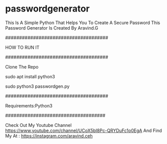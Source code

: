 # passwordgenerator

This Is A Simple Python That Helps You To Create A Secure Password
This Password Generator Is Created By Aravind.G

#####################################

HOW TO RUN IT

#####################################

Clone The Repo

sudo apt install python3

sudo python3 passwordgen.py

#####################################

Requirements:Python3

####################################

Check Out My Youtube Channel https://www.youtube.com/channel/UCoX5bI8Pc-QRYDuFc1o0EgA
And Find My At : https://instagram.com/aravind.ceh
